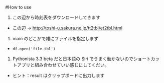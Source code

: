 #How to use

1. この辺から時刻表をダウンロードしてきます

- この辺 → http://toshi-u.sakura.ne.jp/tt2tbl/et2tbl.html

1. main のどこかで雑にファイルを指定します

- `df.open('file.tbl')`

1. Pythonista 3.3 beta だと日本語の Siri でうまく動かないのでショートカットアプリと組み合わせていい感じにしてくだい。

- ヒント：result はクリップボードに出力します
